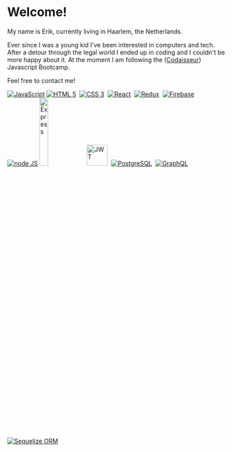 # Welcome!

My name is Erik, currently living in Haarlem, the Netherlands.

Ever since I was a young kid I've been interested in computers and tech. After a detour through the legal world I ended up in coding and I couldn't be more happy about it.
At the moment I am following the (<a href="https://www.codaisseur.com/">Codaisseur</a>) Javascript Bootcamp.

Feel free to contact me!

<a href="https://www.javascript.com/"><img src="https://img.icons8.com/color/48/000000/javascript.png" alt="JavaScript"></a>
<a href="https://www.w3.org/html/"><img src="https://img.icons8.com/color/48/000000/html-5.png" alt="HTML 5"/></a>&nbsp;
<a href="https://www.w3.org/TR/CSS/#css"><img src="https://img.icons8.com/color/48/000000/css3.png" alt="CSS 3"/></a>&nbsp;
<a href="https://reactjs.org/"><img src="https://img.icons8.com/officel/40/000000/react.png" alt="React"/></a>&nbsp;
<a href="https://redux.js.org/"><img src="https://img.icons8.com/color/48/000000/redux.png" alt="Redux"/></a>&nbsp;
<a href="https://firebase.google.com/"><img src="https://img.icons8.com/color/firebase.png" alt="Firebase"/></a>&nbsp;
<a href="https://nodejs.dev/"><img src="https://img.icons8.com/color/48/000000/nodejs.png" alt="node JS"/></a>
<a href="https://expressjs.com/"><img width= "20%" src="https://symbols.getvecta.com/stencil_79/88_expressjs-icon.e62b12d489.svg" alt="Express"/></a>&nbsp;
<a href="https://jwt.io/"><img src="https://jwt.io/img/pic_logo.svg" width=48 height=48 alt="JWT"></a>&nbsp;
<a href="https://www.postgresql.org/"><img src="https://img.icons8.com/color/48/000000/postgreesql.png" alt="PostgreSQL"/></a>&nbsp;
<a href="https://graphql.org/"><img src="https://img.icons8.com/color/48/000000/graphql.png" alt="GraphQL"/></a>&nbsp;
<a href="https://sequelize.org/"><img src="https://i.ibb.co/LQtSfMw/seq-1.png" alt="Sequelize ORM"/></a>

